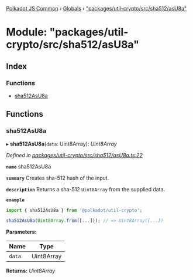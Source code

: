 [Polkadot JS Common](../README.md) › [Globals](../globals.md) › ["packages/util-crypto/src/sha512/asU8a"](_packages_util_crypto_src_sha512_asu8a_.md)

# Module: "packages/util-crypto/src/sha512/asU8a"

## Index

### Functions

* [sha512AsU8a](_packages_util_crypto_src_sha512_asu8a_.md#sha512asu8a)

## Functions

###  sha512AsU8a

▸ **sha512AsU8a**(`data`: Uint8Array): *Uint8Array*

*Defined in [packages/util-crypto/src/sha512/asU8a.ts:22](https://github.com/polkadot-js/common/blob/91340577/packages/util-crypto/src/sha512/asU8a.ts#L22)*

**`name`** sha512AsU8a

**`summary`** Creates sha-512 hash of the input.

**`description`** 
Returns a sha-512 `Uint8Array` from the supplied data.

**`example`** 
<BR>

```javascript
import { sha512AsU8a } from '@polkadot/util-crypto';

sha512AsU8a(Uint8Array.from([...])); // => Uint8Array([...])
```

**Parameters:**

Name | Type |
------ | ------ |
`data` | Uint8Array |

**Returns:** *Uint8Array*
